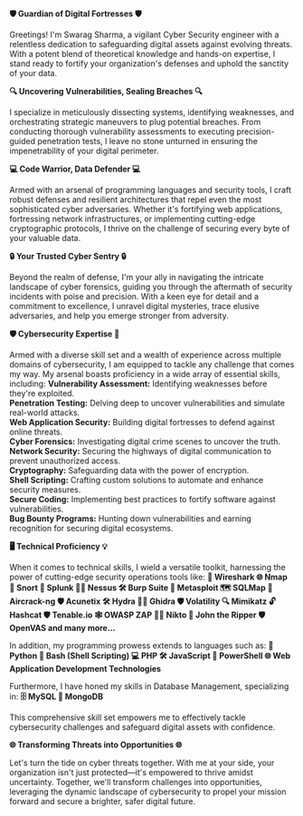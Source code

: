 **🛡️ Guardian of Digital Fortresses 🛡️**

Greetings! I'm Swarag Sharma, a vigilant Cyber Security engineer with a relentless dedication to safeguarding digital assets against evolving threats. With a potent blend of theoretical knowledge and hands-on expertise, I stand ready to fortify your organization's defenses and uphold the sanctity of your data.

**🔍 Uncovering Vulnerabilities, Sealing Breaches 🔍**

I specialize in meticulously dissecting systems, identifying weaknesses, and orchestrating strategic maneuvers to plug potential breaches. From conducting thorough vulnerability assessments to executing precision-guided penetration tests, I leave no stone unturned in ensuring the impenetrability of your digital perimeter.

**💻 Code Warrior, Data Defender 💻**

Armed with an arsenal of programming languages and security tools, I craft robust defenses and resilient architectures that repel even the most sophisticated cyber adversaries. Whether it's fortifying web applications, fortressing network infrastructures, or implementing cutting-edge cryptographic protocols, I thrive on the challenge of securing every byte of your valuable data.

**🔒 Your Trusted Cyber Sentry 🔒**

Beyond the realm of defense, I'm your ally in navigating the intricate landscape of cyber forensics, guiding you through the aftermath of security incidents with poise and precision. With a keen eye for detail and a commitment to excellence, I unravel digital mysteries, trace elusive adversaries, and help you emerge stronger from adversity.

**🛡️ Cybersecurity Expertise 🚀**

Armed with a diverse skill set and a wealth of experience across multiple domains of cybersecurity, I am equipped to tackle any challenge that comes my way. My arsenal boasts proficiency in a wide array of essential skills, including:
**Vulnerability Assessment:** Identifying weaknesses before they're exploited.<br />                                                                                                                             **Penetration Testing:** Delving deep to uncover vulnerabilities and simulate real-world attacks.<br />                                                                                                              **Web Application Security:** Building digital fortresses to defend against online threats.<br />                                                                                                                    **Cyber Forensics:** Investigating digital crime scenes to uncover the truth.<br />                                                                                                                                **Network Security:** Securing the highways of digital communication to prevent unauthorized access.<br />                                                                                                  **Cryptography:** Safeguarding data with the power of encryption.<br />                                                                                                                                              **Shell Scripting:** Crafting custom solutions to automate and enhance security measures.<br />                                                                                                                    **Secure Coding:** Implementing best practices to fortify software against vulnerabilities.<br />                                                                                                                    **Bug Bounty Programs:** Hunting down vulnerabilities and earning recognition for securing digital ecosystems.<br />

**🖥️ Technical Proficiency 💡**

When it comes to technical skills, I wield a versatile toolkit, harnessing the power of cutting-edge security operations tools like:
**🎯 Wireshark
🌐 Nmap
🚨 Snort
💼 Splunk
🕵️‍♂️ Nessus
🛠️ Burp Suite
🔐 Metasploit
🗺️ SQLMap
🌊 Aircrack-ng
🛡️ Acunetix
🛠️ Hydra
🕵️‍♂️ Ghidra
🛡️ Volatility
🔍 Mimikatz
🔓 Hashcat
🛡️ Tenable.io
🕸️ OWASP ZAP
🕵️‍♂️ Nikto
🔑 John the Ripper
🛡️ OpenVAS 
and many more...**

In addition, my programming prowess extends to languages such as:
**🐍 Python
🐚 Bash (Shell Scripting)
💻 PHP
🛠️ JavaScript
💼 PowerShell
🌐 Web Application Development Technologies**

Furthermore, I have honed my skills in Database Management, specializing in:
**🗄️ MySQL
🍃 MongoDB**

This comprehensive skill set empowers me to effectively tackle cybersecurity challenges and safeguard digital assets with confidence.

**🌐 Transforming Threats into Opportunities 🌐**

Let's turn the tide on cyber threats together. With me at your side, your organization isn't just protected—it's empowered to thrive amidst uncertainty. Together, we'll transform challenges into opportunities, leveraging the dynamic landscape of cybersecurity to propel your mission forward and secure a brighter, safer digital future.
